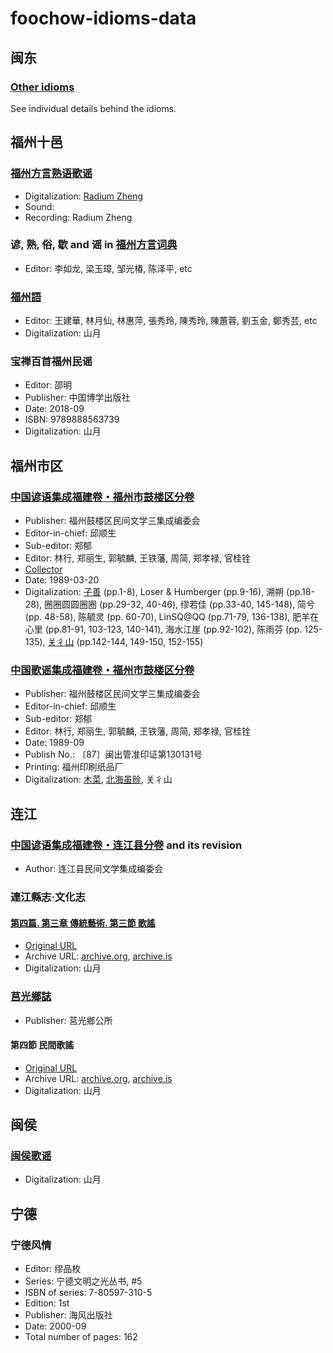 # foochow-idioms-data

## 闽东

### [Other idioms](https://github.com/MindongLab/foochow-idioms-data/blob/master/other%20idioms.tsv)
See individual details behind the idioms.

## 福州十邑

### [福州方言熟语歌谣](https://github.com/MindongLab/foochow-idioms-data/blob/master/福州方言熟语歌谣.csv)
- Digitalization: [Radium Zheng](https://github.com/ztl8702)
- Sound: 
- Recording: Radium Zheng

### 谚, 熟, 俗, 歇 and 谣 in [福州方言词典](https://github.com/ztl8702/zingzeu-data/blob/master/li.txt)
- Editor: 李如龙, 梁玉璋, 邹光椿, 陈泽平, etc

### [福州語](https://github.com/MindongLab/foochow-idioms-data/blob/master/福州語.tsv)
- Editor: 王建華, 林月仙, 林惠萍, 張秀玲, 陳秀玲, 陳蕙蓉, 劉玉金, 鄭秀芸, etc
- Digitalization: 山月

### 宝禅百首福州民谣
- Editor: 邵明
- Publisher: 中国博学出版社
- Date: 2018-09
- ISBN: 9789888563739
- Digitalization: 山月

## 福州市区

### [中国谚语集成福建卷・福州市鼓楼区分卷](https://github.com/MindongLab/foochow-idioms-data/blob/master/中国谚语集成福建卷・福州市鼓楼区分卷/content.csv)
- Publisher: 福州鼓楼区民间文学三集成编委会
- Editor-in-chief: 邱顺生
- Sub-editor: 郑郁
- Editor: 林行, 郑丽生, 郭毓麟, 王铁藩, 周简, 郑孝禄, 官桂铨
- [Collector](https://github.com/MindongLab/foochow-idioms-data/blob/master/中国谚语集成福建卷・福州市鼓楼区分卷/collector.csv)
- Date: 1989-03-20
- Digitalization: [子善](https://github.com/DDFShanyu) (pp.1-8), Loser & Humberger (pp.9-16), 溯朔 (pp.18-28), 圈圈圆圆圈圈 (pp.29-32, 40-46), 缪若佳 (pp.33-40, 145-148), 简兮 (pp. 48-58), 陈毓灵 (pp. 60-70), LinSQ@QQ (pp.71-79, 136-138), 肥羊在心里 (pp.81-91, 103-123, 140-141), 海水江崖 (pp.92-102), 陈雨芬 (pp. 125-135), [关彳山](https://github.com/Guanchishan) (pp.142-144, 149-150, 152-155)

### [中国歌谣集成福建卷・福州市鼓楼区分卷](https://github.com/MindongLab/foochow-idioms-data/blob/master/中国歌谣集成福建卷・福州市鼓楼区分卷/content.tsv)
- Publisher: 福州鼓楼区民间文学三集成编委会
- Editor-in-chief: 邱顺生
- Sub-editor: 郑郁
- Editor: 林行, 郑丽生, 郭毓麟, 王铁藩, 周简, 郑孝禄, 官桂铨
- Date: 1989-09
- Publish No.: 〔87〕闽出管准印证第130131号
- Printing: 福州印刷纸品厂
- Digitalization: [木菜](https://github.com/clzls), [北海虽赊](https://github.com/insualk), 关彳山

## 连江

### [中国谚语集成福建卷・连江县分卷](https://github.com/siuze/sy_ngy__LJ/blob/main/ngieng_ngy_zik_sing/ngieng_ngy.txt) and its revision
- Author: 连江县民间文学集成编委会

### 連江縣志·文化志
#### [第四篇. 第三章 傳統藝術. 第三節 歌謠](https://github.com/MindongLab/foochow-idioms-data/blob/master/連江縣志·文化志/第四篇.%20第三章%20傳統藝術.%20第三節%20歌謠.tsv)
- [Original URL](http://board.matsu.idv.tw/board_view.php?board=141&pid=69806&link=69806&start=14)
- Archive URL: [archive.org](https://web.archive.org/web/20200213114651/http://board.matsu.idv.tw/board_view.php?board=141&pid=69806&link=69806&start=14), [archive.is](http://archive.ph/wip/VrikW)
- Digitalization: 山月

### [莒光鄉誌](https://github.com/MindongLab/foochow-idioms-data/blob/master/莒光鄉誌.tsv)
- Publisher: 莒光鄉公所
#### 第四節 民間歌謠
- [Original URL](http://board.matsu.idv.tw/board_view.php?board=50&pid=23668&link=23668&start=154)
- Archive URL: [archive.org](https://web.archive.org/web/20200213115451/http://board.matsu.idv.tw/board_view.php?board=50&pid=23668&link=23668&start=154), [archive.is](http://archive.ph/wip/qRCtn)
- Digitalization: 山月

## 闽侯

### [闽侯歌谣](https://github.com/MindongLab/foochow-idioms-data/blob/master/闽侯歌谣)
- Digitalization: 山月

## 宁德

### 宁德风情
- Editor: 缪品枚
- Series: 宁德文明之光丛书, #5
- ISBN of series: 7-80597-310-5
- Edition: 1st
- Publisher: 海风出版社
- Date: 2000-09
- Total number of pages: 162